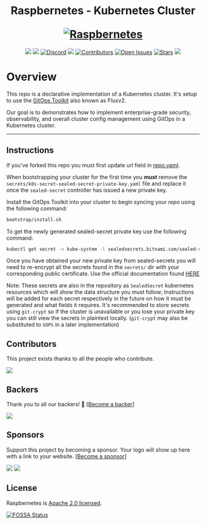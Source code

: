 <h1 align="center">
  <p align="center">Raspbernetes - Kubernetes Cluster</p>
  <a href="https://raspbernetes.github.io/docs/"><img src="https://raspbernetes.github.io/img/logo.svg" alt="Raspbernetes"></a>
</h1>

<div align="center">
  <a href="https://app.fossa.com/projects/git%2Bgithub.com%2Fraspbernetes%2Fk8s-gitops?ref=badge_shield" alt="FOSSA Status"><img src="https://app.fossa.com/api/projects/git%2Bgithub.com%2Fraspbernetes%2Fk8s-gitops.svg?type=shield"/></a>
  <a href="https://github.com/raspbernetes/k8s-gitops/actions" alt="Build"><img src="https://github.com/raspbernetes/k8s-gitops/workflows/build/badge.svg" /></a>
  <a href="https://discord.gg/mey6zUn"><img src="https://img.shields.io/badge/discord-chat-7289DA.svg" alt="Discord"></a>
  <a href="https://kubernetes.io/" alt="k8s"><img src="https://img.shields.io/badge/k8s-v1.19.2-orange" /></a>
  <a href="https://github.com/raspbernetes/k8s-gitops/graphs/contributors"><img src="https://img.shields.io/github/contributors/raspbernetes/k8s-gitops.svg" alt="Contributors"></a>
  <a href="https://github.com/raspbernetes/k8s-gitops/issues"><img src="https://img.shields.io/github/issues-raw/raspbernetes/k8s-gitops.svg" alt="Open Issues"></a>
  <a href="https://github.com/raspbernetes/k8s-gitops"><img src="https://img.shields.io/github/stars/raspbernetes/k8s-gitops?style=social.svg" alt="Stars"></a>
  <a href="https://github.com/raspbernetes/k8s-gitops/commits/master" alt="last commit"><img src="https://img.shields.io/github/last-commit/raspbernetes/k8s-gitops?color=purple" /></a>
</div>

# Overview

This *repo* is a declarative implementation of a Kubernetes cluster. It's setup to use the [GitOps Toolkit](https://toolkit.fluxcd.io/get-started/) also known as Fluxv2.

Our goal is to demonstrates how to implement enterprise-grade security, observability, and overall cluster config management using GitOps in a Kubernetes cluster.

---

## Instructions

If you’ve forked this repo you must first update url field in [repo.yaml](bootstrap/repo.yaml).

When bootstrapping your cluster for the first time you ***must*** remove the `secrets/k8s-secret-sealed-secret-private-key.yaml` file and replace it once the `sealed-secret` controller has issued a new private key.

Install the GitOps Toolkit into your cluster to begin syncing your *repo* using the following command:

```bash
bootstrap/install.sh
```

To get the newly generated sealed-secret private key use the following command:

```bash
kubectl get secret -n kube-system -l sealedsecrets.bitnami.com/sealed-secrets-key -o yaml > secrets/k8s-secret-sealed-secret-private-key.yaml
```

Once you have obtained your new private key from sealed-secrets you will need to re-encrypt all the secrets found in the `secrets/` dir with your corresponding public certificate. Use the official documentation found [HERE](https://github.com/bitnami-labs/sealed-secrets#overview)

Note: These secrets are also in the repository as `SealedSecret` kubernetes resources which will show the data structure you must follow; Instructions will be added for each secret respectively in the future on how it must be generated and what fields it requires. It's recommended to store secrets using `git-crypt` so if the cluster is unavailable or you lose your private key you can still view the secrets in plaintext locally. (`git-crypt` may also be substituted to `SOPS` in a later implementation)

## Contributors

This project exists thanks to all the people who contribute.

<a href="https://github.com/raspbernetes/k8s-gitops/graphs/contributors"><img src="https://opencollective.com/raspbernetes/contributors.svg?width=890&button=false" /></a>

## Backers

Thank you to all our backers! 🙏 [[Become a backer](https://opencollective.com/raspbernetes#backer)]

<a href="https://opencollective.com/raspbernetes#backers" target="_blank"><img src="https://opencollective.com/raspbernetes/backers.svg"></a>

## Sponsors

Support this project by becoming a sponsor. Your logo will show up here with a link to your website. [[Become a sponsor](https://opencollective.com/raspbernetes#sponsor)]

<a href="https://opencollective.com/raspbernetes/sponsor/0/website" target="_blank"><img src="https://opencollective.com/raspbernetes/sponsor/0/avatar.svg"></a> <a href="https://opencollective.com/raspbernetes/sponsor/1/website" target="_blank"><img src="https://opencollective.com/raspbernetes/sponsor/1/avatar.svg"></a>

## License

Raspbernetes is [Apache 2.0 licensed](./LICENSE).

[![FOSSA Status](https://app.fossa.com/api/projects/git%2Bgithub.com%2Fraspbernetes%2Fk8s-gitops.svg?type=large)](https://app.fossa.com/projects/git%2Bgithub.com%2Fraspbernetes%2Fk8s-gitops?ref=badge_large)
